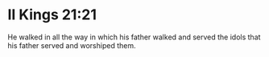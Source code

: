 # II Kings 21:21

He walked in all the way in which his father walked and served the idols that his father served and worshiped them.

